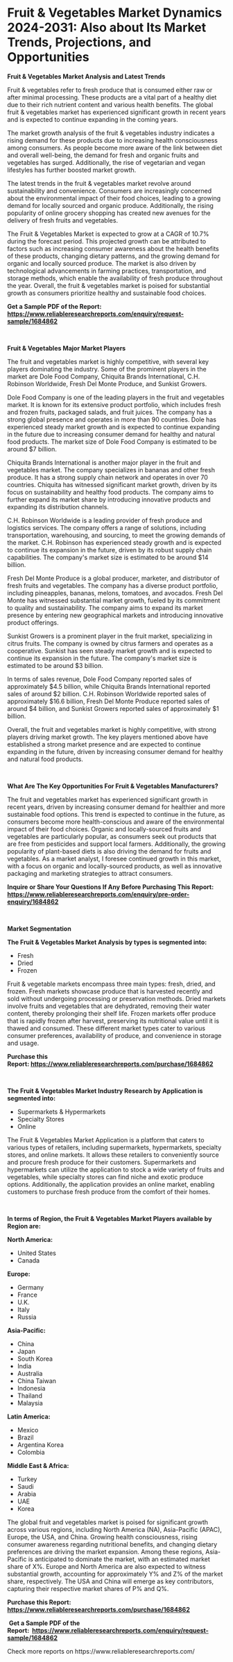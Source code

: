 <p><h1>Fruit & Vegetables Market Dynamics 2024-2031: Also about Its Market Trends, Projections, and Opportunities</h1></p><p><strong>Fruit & Vegetables Market Analysis and Latest Trends</strong></p>
<p><p>Fruit & vegetables refer to fresh produce that is consumed either raw or after minimal processing. These products are a vital part of a healthy diet due to their rich nutrient content and various health benefits. The global fruit & vegetables market has experienced significant growth in recent years and is expected to continue expanding in the coming years.</p><p>The market growth analysis of the fruit & vegetables industry indicates a rising demand for these products due to increasing health consciousness among consumers. As people become more aware of the link between diet and overall well-being, the demand for fresh and organic fruits and vegetables has surged. Additionally, the rise of vegetarian and vegan lifestyles has further boosted market growth.</p><p>The latest trends in the fruit & vegetables market revolve around sustainability and convenience. Consumers are increasingly concerned about the environmental impact of their food choices, leading to a growing demand for locally sourced and organic produce. Additionally, the rising popularity of online grocery shopping has created new avenues for the delivery of fresh fruits and vegetables.</p><p>The Fruit & Vegetables Market is expected to grow at a CAGR of 10.7% during the forecast period. This projected growth can be attributed to factors such as increasing consumer awareness about the health benefits of these products, changing dietary patterns, and the growing demand for organic and locally sourced produce. The market is also driven by technological advancements in farming practices, transportation, and storage methods, which enable the availability of fresh produce throughout the year. Overall, the fruit & vegetables market is poised for substantial growth as consumers prioritize healthy and sustainable food choices.</p></p>
<p><strong>Get a Sample PDF of the Report:&nbsp; <a href="https://www.reliableresearchreports.com/enquiry/request-sample/1684862">https://www.reliableresearchreports.com/enquiry/request-sample/1684862</a></strong></p>
<p>&nbsp;</p>
<p><strong>Fruit & Vegetables Major Market Players</strong></p>
<p><p>The fruit and vegetables market is highly competitive, with several key players dominating the industry. Some of the prominent players in the market are Dole Food Company, Chiquita Brands International, C.H. Robinson Worldwide, Fresh Del Monte Produce, and Sunkist Growers. </p><p>Dole Food Company is one of the leading players in the fruit and vegetables market. It is known for its extensive product portfolio, which includes fresh and frozen fruits, packaged salads, and fruit juices. The company has a strong global presence and operates in more than 90 countries. Dole has experienced steady market growth and is expected to continue expanding in the future due to increasing consumer demand for healthy and natural food products. The market size of Dole Food Company is estimated to be around $7 billion.</p><p>Chiquita Brands International is another major player in the fruit and vegetables market. The company specializes in bananas and other fresh produce. It has a strong supply chain network and operates in over 70 countries. Chiquita has witnessed significant market growth, driven by its focus on sustainability and healthy food products. The company aims to further expand its market share by introducing innovative products and expanding its distribution channels.</p><p>C.H. Robinson Worldwide is a leading provider of fresh produce and logistics services. The company offers a range of solutions, including transportation, warehousing, and sourcing, to meet the growing demands of the market. C.H. Robinson has experienced steady growth and is expected to continue its expansion in the future, driven by its robust supply chain capabilities. The company's market size is estimated to be around $14 billion.</p><p>Fresh Del Monte Produce is a global producer, marketer, and distributor of fresh fruits and vegetables. The company has a diverse product portfolio, including pineapples, bananas, melons, tomatoes, and avocados. Fresh Del Monte has witnessed substantial market growth, fueled by its commitment to quality and sustainability. The company aims to expand its market presence by entering new geographical markets and introducing innovative product offerings.</p><p>Sunkist Growers is a prominent player in the fruit market, specializing in citrus fruits. The company is owned by citrus farmers and operates as a cooperative. Sunkist has seen steady market growth and is expected to continue its expansion in the future. The company's market size is estimated to be around $3 billion.</p><p>In terms of sales revenue, Dole Food Company reported sales of approximately $4.5 billion, while Chiquita Brands International reported sales of around $2 billion. C.H. Robinson Worldwide reported sales of approximately $16.6 billion, Fresh Del Monte Produce reported sales of around $4 billion, and Sunkist Growers reported sales of approximately $1 billion.</p><p>Overall, the fruit and vegetables market is highly competitive, with strong players driving market growth. The key players mentioned above have established a strong market presence and are expected to continue expanding in the future, driven by increasing consumer demand for healthy and natural food products.</p></p>
<p>&nbsp;</p>
<p><strong>What Are The Key Opportunities For Fruit & Vegetables Manufacturers?</strong></p>
<p><p>The fruit and vegetables market has experienced significant growth in recent years, driven by increasing consumer demand for healthier and more sustainable food options. This trend is expected to continue in the future, as consumers become more health-conscious and aware of the environmental impact of their food choices. Organic and locally-sourced fruits and vegetables are particularly popular, as consumers seek out products that are free from pesticides and support local farmers. Additionally, the growing popularity of plant-based diets is also driving the demand for fruits and vegetables. As a market analyst, I foresee continued growth in this market, with a focus on organic and locally-sourced products, as well as innovative packaging and marketing strategies to attract consumers.</p></p>
<p><strong>Inquire or Share Your Questions If Any Before Purchasing This Report: <a href="https://www.reliableresearchreports.com/enquiry/pre-order-enquiry/1684862">https://www.reliableresearchreports.com/enquiry/pre-order-enquiry/1684862</a></strong></p>
<p>&nbsp;</p>
<p><strong>Market Segmentation</strong></p>
<p><strong>The Fruit & Vegetables Market Analysis by types is segmented into:</strong></p>
<p><ul><li>Fresh</li><li>Dried</li><li>Frozen</li></ul></p>
<p><p>Fruit & vegetable markets encompass three main types: fresh, dried, and frozen. Fresh markets showcase produce that is harvested recently and sold without undergoing processing or preservation methods. Dried markets involve fruits and vegetables that are dehydrated, removing their water content, thereby prolonging their shelf life. Frozen markets offer produce that is rapidly frozen after harvest, preserving its nutritional value until it is thawed and consumed. These different market types cater to various consumer preferences, availability of produce, and convenience in storage and usage.</p></p>
<p><strong>Purchase this Report:&nbsp;<a href="https://www.reliableresearchreports.com/purchase/1684862">https://www.reliableresearchreports.com/purchase/1684862</a></strong></p>
<p>&nbsp;</p>
<p><strong>The Fruit & Vegetables Market Industry Research by Application is segmented into:</strong></p>
<p><ul><li>Supermarkets & Hypermarkets</li><li>Specialty Stores</li><li>Online</li></ul></p>
<p><p>The Fruit & Vegetables Market Application is a platform that caters to various types of retailers, including supermarkets, hypermarkets, specialty stores, and online markets. It allows these retailers to conveniently source and procure fresh produce for their customers. Supermarkets and hypermarkets can utilize the application to stock a wide variety of fruits and vegetables, while specialty stores can find niche and exotic produce options. Additionally, the application provides an online market, enabling customers to purchase fresh produce from the comfort of their homes.</p></p>
<p>&nbsp;</p>
<p><strong>In terms of Region, the Fruit & Vegetables Market Players available by Region are:</strong></p>
<p>
    <p> <strong> North America: </strong>
        <ul>
            <li>United States</li>
            <li>Canada</li>
        </ul>
        </p> 
    <p> <strong> Europe: </strong>
        <ul>
            <li>Germany</li>
            <li>France</li>
            <li>U.K.</li>
            <li>Italy</li>
            <li>Russia</li>
        </ul>
        </p> 
    <p> <strong> Asia-Pacific: </strong>
        <ul>
            <li>China</li>
            <li>Japan</li>
            <li>South Korea</li>
            <li>India</li>
            <li>Australia</li>
            <li>China Taiwan</li>
            <li>Indonesia</li>
            <li>Thailand</li>
            <li>Malaysia</li>
        </ul>
        </p> 
    <p> <strong> Latin America: </strong>
        <ul>
            <li>Mexico</li>
            <li>Brazil</li>
            <li>Argentina Korea</li>
            <li>Colombia</li>
        </ul>
        </p> 
    <p> <strong> Middle East & Africa: </strong>
        <ul>
            <li>Turkey</li>
            <li>Saudi</li>
            <li>Arabia</li>
            <li>UAE</li>
            <li>Korea</li>
        </ul>
    </p>
    </p>
<p><p>The global fruit and vegetables market is poised for significant growth across various regions, including North America (NA), Asia-Pacific (APAC), Europe, the USA, and China. Growing health consciousness, rising consumer awareness regarding nutritional benefits, and changing dietary preferences are driving the market expansion. Among these regions, Asia-Pacific is anticipated to dominate the market, with an estimated market share of X%. Europe and North America are also expected to witness substantial growth, accounting for approximately Y% and Z% of the market share, respectively. The USA and China will emerge as key contributors, capturing their respective market shares of P% and Q%.</p></p>
<p><strong>Purchase this Report: <a href="https://www.reliableresearchreports.com/purchase/1684862">https://www.reliableresearchreports.com/purchase/1684862</a></strong></p>
<p>&nbsp;<strong>Get a Sample PDF of the Report:&nbsp;&nbsp;<a href="https://www.reliableresearchreports.com/enquiry/request-sample/1684862">https://www.reliableresearchreports.com/enquiry/request-sample/1684862</a></strong></p>
<p><strong></strong></p>
<p>Check more reports on https://www.reliableresearchreports.com/</p>